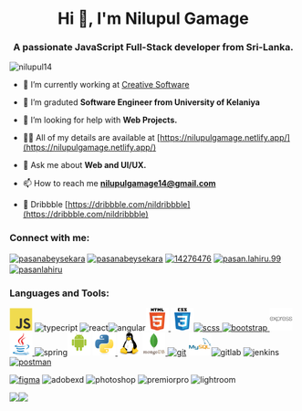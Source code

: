 <h1 align="center">Hi 👋, I'm Nilupul Gamage</h1>
<h3 align="center">A passionate JavaScript Full-Stack developer from Sri-Lanka.</h3>

<p align="left"> <img src="https://komarev.com/ghpvc/?username=nilupul14&label=Profile%20views&color=0e75b6&style=flat" alt="nilupul14" /> </p>

- 🔭 I’m currently working at [Creative Software](www.creativesoftware.com)

- 🌱 I’m graduted **Software Engineer from University of Kelaniya**

- 🤝 I’m looking for help with **Web Projects.**

- 👨‍💻 All of my details are available at [https://nilupulgamage.netlify.app/](https://nilupulgamage.netlify.app/)

- 💬 Ask me about **Web and UI/UX.**

- 📫 How to reach me **nilupulgamage14@gmail.com**

- 🏀 Dribbble [https://dribbble.com/nildribbble](https://dribbble.com/nildribbble)

<h3 align="left">Connect with me:</h3>
<p align="left">
<a href="https://twitter.com/pasanabeysekara" target="blank"><img align="center" src="https://raw.githubusercontent.com/rahuldkjain/github-profile-readme-generator/master/src/images/icons/Social/twitter.svg" alt="pasanabeysekara" height="30" width="40" /></a>
<a href="https://linkedin.com/in/pasanabeysekara" target="blank"><img align="center" src="https://raw.githubusercontent.com/rahuldkjain/github-profile-readme-generator/master/src/images/icons/Social/linked-in-alt.svg" alt="pasanabeysekara" height="30" width="40" /></a>
<a href="https://stackoverflow.com/users/14276476" target="blank"><img align="center" src="https://raw.githubusercontent.com/rahuldkjain/github-profile-readme-generator/master/src/images/icons/Social/stack-overflow.svg" alt="14276476" height="30" width="40" /></a>
<a href="https://fb.com/pasan.lahiru.99" target="blank"><img align="center" src="https://raw.githubusercontent.com/rahuldkjain/github-profile-readme-generator/master/src/images/icons/Social/facebook.svg" alt="pasan.lahiru.99" height="30" width="40" /></a>
<a href="https://instagram.com/pasanlahiru" target="blank"><img align="center" src="https://raw.githubusercontent.com/rahuldkjain/github-profile-readme-generator/master/src/images/icons/Social/instagram.svg" alt="pasanlahiru" height="30" width="40" /></a>
</p>

<h3 align="left">Languages and Tools:</h3>
<p align="left"> 
<a> <img src="https://raw.githubusercontent.com/devicons/devicon/master/icons/javascript/javascript-original.svg" alt="javascript" width="40" height="40"/></a> 
<a><img src="https://upload.wikimedia.org/wikipedia/commons/thumb/4/4c/Typescript_logo_2020.svg/1200px-Typescript_logo_2020.svg.png" alt="typecript" width="40" height="40"/></a> 
<a> <img src="https://w7.pngwing.com/pngs/452/495/png-transparent-react-javascript-angularjs-ionic-github-text-logo-symmetry-thumbnail.png" alt="react" width="40" height="40"/></a><a><img src="https://angular.io/assets/images/logos/angular/angular.svg" alt="angular" width="40" height="40"/></a><a><img src="https://raw.githubusercontent.com/devicons/devicon/master/icons/html5/html5-original-wordmark.svg" alt="html5" width="40" height="40"/><a href="https://www.w3schools.com/css/" target="_blank"> <img src="https://raw.githubusercontent.com/devicons/devicon/master/icons/css3/css3-original-wordmark.svg" alt="css3" width="40" height="40"/><img src="https://www.pngfind.com/pngs/m/452-4521456_scss-logo-hd-png-download.png" alt="scss" width="40" height="40"/><a href="https://getbootstrap.com" target="_blank"> <img src="https://www.pinpng.com/pngs/m/133-1334709_more-free-bootstrap-png-images-bootstrap-logo-vector.png" alt="bootstrap" width="40" height="40"/> </a><a><img src="https://raw.githubusercontent.com/devicons/devicon/master/icons/express/express-original-wordmark.svg" alt="express" width="40" height="40"/> </a><a href="https://www.java.com" target="_blank"> <img src="https://raw.githubusercontent.com/devicons/devicon/master/icons/java/java-original.svg" alt="java" width="40" height="40"/> </a><a><img src="https://www.vectorlogo.zone/logos/springio/springio-icon.svg" alt="spring" width="40" height="40"/></a><a><img src="https://raw.githubusercontent.com/devicons/devicon/master/icons/android/android-original-wordmark.svg" alt="android" width="40" height="40"/> </a><a href="https://www.python.org" target="_blank"> <img src="https://raw.githubusercontent.com/devicons/devicon/master/icons/python/python-original.svg" alt="python" width="40" height="40"/> </a></a><a href="https://www.linux.org/" target="_blank"> <img src="https://raw.githubusercontent.com/devicons/devicon/master/icons/linux/linux-original.svg" alt="linux" width="40" height="40"/></a> <a> <img src="https://raw.githubusercontent.com/devicons/devicon/master/icons/mongodb/mongodb-original-wordmark.svg" alt="mongodb" width="40" height="40"/></a><a href="https://www.mysql.com/" target="_blank"> <a href="https://git-scm.com/" target="_blank"> <img src="https://www.vectorlogo.zone/logos/git-scm/git-scm-icon.svg" alt="git" width="40" height="40"/></a> <img src="https://raw.githubusercontent.com/devicons/devicon/master/icons/mysql/mysql-original-wordmark.svg" alt="mysql" width="40" height="40"/></a><a><img src="https://www.pngarea.com/pngs/122/7623715_spacex-logo-png-gitlab-svg-transparent-png.png" alt="gitlab" width="40" height="40"/></a><a> <img src="https://upload.wikimedia.org/wikipedia/commons/thumb/e/e9/Jenkins_logo.svg/1200px-Jenkins_logo.svg.png" alt="jenkins" width="40" height="40"/><a href="https://postman.com" target="_blank"> <img src="https://www.vectorlogo.zone/logos/getpostman/getpostman-icon.svg" alt="postman" width="40" height="40"/></a>
  
 <a href="https://www.figma.com/" target="_blank"> <img src="https://www.vectorlogo.zone/logos/figma/figma-icon.svg" alt="figma" width="40" height="40"/></a> <a> <img src="https://upload.wikimedia.org/wikipedia/commons/thumb/c/c2/Adobe_XD_CC_icon.svg/2101px-Adobe_XD_CC_icon.svg.png" alt="adobexd" width="40" height="40"/></a> <img src="https://upload.wikimedia.org/wikipedia/commons/thumb/a/af/Adobe_Photoshop_CC_icon.svg/1200px-Adobe_Photoshop_CC_icon.svg.png" alt="photoshop" width="40" height="40"/></a> <a> <img src="https://encrypted-tbn0.gstatic.com/images?q=tbn:ANd9GcT60g2SpNwe7ifDUq88QH8dI1mjwvGTda9hLNqID_nRpjyKiiFICx7gfB-s6cab0Qdpuag&usqp=CAU" alt="premiorpro" width="40" height="40"/></a> <a> <img src="https://upload.wikimedia.org/wikipedia/commons/thumb/b/b6/Adobe_Photoshop_Lightroom_CC_logo.svg/1200px-Adobe_Photoshop_Lightroom_CC_logo.svg.png" alt="lightroom" width="40" height="40"/></a>
</p>

<!-- <p><img align="left" src="https://github-readme-stats.vercel.app/api/top-langs?username=nilupul14&show_icons=true&locale=en&layout=compact" alt="nilupul14" /></p> -->

<!-- <p>&nbsp;<img align="center" src="https://github-readme-stats.vercel.app/api?username=nilupul14&show_icons=true&locale=en" alt="nilupul14" /></p> -->

<img align="" height='130px' src="https://github-readme-stats.vercel.app/api?username=nilupul14&hide_title=true&show_icons=true&include_all_commits=true&line_height=21&bg_color=0,EC6C6C,FFD479,FFFC79,73FA79&theme=graywhite" /><img align="" height='130px' src="https://github-readme-stats.vercel.app/api/top-langs/?username=nilupul14&hide_title=true&layout=compact&bg_color=0,73FA79,73FDFF,7A81FF&theme=graywhite" />
